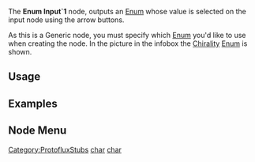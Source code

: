 <languages></languages>

The **Enum Input\`1** node, outputs an
[Enum](:Category:Enums "wikilink") whose value is selected on the input
node using the arrow buttons.

As this is a Generic node, you must specify which
[Enum](:Category:Enums "wikilink") you'd like to use when creating the
node. In the picture in the infobox the
[Chirality](Chirality "wikilink") [Enum](:Category:Enums "wikilink") is
shown.

## Usage

## Examples

## Node Menu

[Category:ProtofluxStubs](Category:ProtofluxStubs "wikilink")
[char](Category:Protoflux{{#translation:}} "wikilink")
[char](Category:Protoflux:Input{{#translation:}} "wikilink")